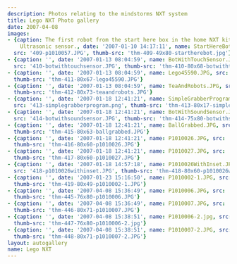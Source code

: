 ```yaml
---
description: Photos relating to the mindstorms NXT system
title: Lego NXT Photo gallery
date: 2007-04-08
images:
- {caption: The first robot from the start here box in the home NXT kit. With an added
    Ultrasonic sensor., date: '2007-01-10 14:17:11', name: StartHereBot.jpg,
  src: '409-p1010057.JPG', thumb-src: 'thm-409-49x80-startherebot.jpg'}
- {caption: '', date: '2007-01-13 08:04:59', name: BotWithTouchSensor.JPG,
  src: '410-botwithtouchsensor.JPG', thumb-src: 'thm-410-80x68-botwithtouchsensor.JPG'}
- {caption: '', date: '2007-01-13 08:04:59', name: Lego45590.JPG, src: '411-lego45590.JPG',
  thumb-src: 'thm-411-80x67-lego45590.JPG'}
- {caption: '', date: '2007-01-13 08:04:59', name: TeaAndRobots.JPG, src: '412-teaandrobots.JPG',
  thumb-src: 'thm-412-80x73-teaandrobots.JPG'}
- {caption: '', date: '2007-01-18 12:41:21', name: SimpleGrabberProgram.png,
  src: '413-simplegrabberprogram.png', thumb-src: 'thm-413-80x17-simplegrabberprogram.png'}
- {caption: '', date: '2007-01-18 12:41:21', name: BotWithSoundSensor.JPG,
  src: '414-botwithsoundsensor.JPG', thumb-src: 'thm-414-75x80-botwithsoundsensor.JPG'}
- {caption: '', date: '2007-01-18 12:41:21', name: BallGrabbed.JPG, src: '415-ballgrabbed.JPG',
  thumb-src: 'thm-415-80x63-ballgrabbed.JPG'}
- {caption: '', date: '2007-01-18 12:41:21', name: P1010026.JPG, src: '416-p1010026.JPG',
  thumb-src: 'thm-416-80x60-p1010026.JPG'}
- {caption: '', date: '2007-01-18 12:41:21', name: P1010027.JPG, src: '417-p1010027.JPG',
  thumb-src: 'thm-417-80x60-p1010027.JPG'}
- {caption: '', date: '2007-01-18 14:57:18', name: P1010026WithInset.JPG,
  src: '418-p1010026withinset.JPG', thumb-src: 'thm-418-80x60-p1010026withinset.JPG'}
- {caption: '', date: '2007-01-23 15:16:50', name: P1010002-1.JPG, src: '419-p1010002-1.JPG',
  thumb-src: 'thm-419-80x49-p1010002-1.JPG'}
- {caption: '', date: '2007-04-08 15:36:49', name: P1010006.JPG, src: '445-p1010006.JPG',
  thumb-src: 'thm-445-76x80-p1010006.JPG'}
- {caption: '', date: '2007-04-08 15:36:49', name: P1010007.JPG, src: '446-p1010007.JPG',
  thumb-src: 'thm-446-80x71-p1010007.JPG'}
- {caption: '', date: '2007-04-08 15:38:51', name: P1010006-2.jpg, src: '447-p1010006-2.jpg',
  thumb-src: 'thm-447-76x80-p1010006-2.jpg'}
- {caption: '', date: '2007-04-08 15:38:51', name: P1010007-2.JPG, src: '448-p1010007-2.JPG',
  thumb-src: 'thm-448-80x71-p1010007-2.JPG'}
layout: autogallery
name: Lego NXT
---
```


